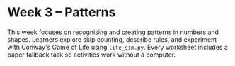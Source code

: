 # Week 3 – Patterns

This week focuses on recognising and creating patterns in numbers and shapes. Learners explore skip counting, describe rules, and experiment with Conway's Game of Life using `life_sim.py`. Every worksheet includes a paper fallback task so activities work without a computer.
